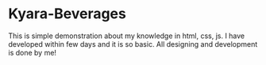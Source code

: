 # Kyara-Beverages
This is simple demonstration about my knowledge in html, css, js. I have developed within few days and it is so basic. All designing and development is done by me!
